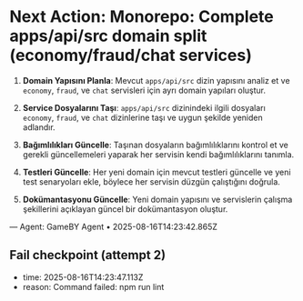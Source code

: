 # Next Action: Monorepo: Complete apps/api/src domain split (economy/fraud/chat services)

1. **Domain Yapısını Planla**: Mevcut `apps/api/src` dizin yapısını analiz et ve `economy`, `fraud`, ve `chat` servisleri için ayrı domain yapıları oluştur.

2. **Service Dosyalarını Taşı**: `apps/api/src` dizinindeki ilgili dosyaları `economy`, `fraud`, ve `chat` dizinlerine taşı ve uygun şekilde yeniden adlandır.

3. **Bağımlılıkları Güncelle**: Taşınan dosyaların bağımlılıklarını kontrol et ve gerekli güncellemeleri yaparak her servisin kendi bağımlılıklarını tanımla.

4. **Testleri Güncelle**: Her yeni domain için mevcut testleri güncelle ve yeni test senaryoları ekle, böylece her servisin düzgün çalıştığını doğrula.

5. **Dokümantasyonu Güncelle**: Yeni domain yapısını ve servislerin çalışma şekillerini açıklayan güncel bir dokümantasyon oluştur.

— Agent: GameBY Agent • 2025-08-16T14:23:42.865Z


## Fail checkpoint (attempt 2)
- time: 2025-08-16T14:23:47.113Z
- reason: Command failed: npm run lint
